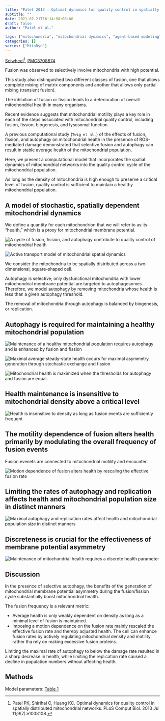 ```yaml
---
title: "Patel 2013 : Optimal dynamics for quality control in spatially distributed mitochondrial networks"
subtitle: ""
date: 2021-07-21T16:14:08+08:00
draft: false
author: "Patel et al."

tags: ["mitochondria", "mitochondrial dynamics", "agent-based modeling", "stochastic simulation"]
categories: []
series: ["MitoDyn"]
---
```


[Sciwheel](https://sciwheel.com/work/#/items/8390523)[^Patel2013], [PMC3708874](https://www.ncbi.nlm.nih.gov/pmc/articles/PMC3708874/)

[^Patel2013]: Patel PK, Shirihai O, Huang KC. Optimal dynamics for quality control in spatially distributed mitochondrial networks. PLoS Comput Biol. 2013 Jul 11;9(7):e1003108.

<!--more-->

Fusion was observed to selectively involve mitochondria with high potential.

This study also distinguished two different classes of fusion, one that allows complete mixing of matrix components and another that allows only partial mixing (transient fusion).

The inhibition of fusion or fission leads to a deterioration of overall mitochondrial health in many organisms.

Recent evidence suggests that mitochondrial motility plays a key role in each of the steps associated with mitochondrial quality control, including fusion, fission, biogenesis, and lysosomal function.

A previous computational study (`Twig et al.`) of the effects of fusion, fission, and autophagy on mitochondrial health in the presence of ROS-mediated damage demonstrated that selective fusion and autophagy can result in stable average health of the mitochondrial population.

Here, we present a computational model that incorporates the spatial dynamics of mitochondrial networks into the quality control cycle of the mitochondrial population.

As long as the density of mitochondria is high enough to preserve a critical level of fusion, quality control is sufficient to maintain a healthy mitochondrial population.

## A model of stochastic, spatially dependent mitochondrial dynamics

We define a quantity for each mitochondrion that we will refer to as its “health,” which is a proxy for mitochondrial membrane potential.

![](https://www.ncbi.nlm.nih.gov/pmc/articles/PMC3708874/bin/pcbi.1003108.g001.jpg "A cycle of fusion, fission, and autophagy contribute to quality control of mitochondrial health")

![](https://www.ncbi.nlm.nih.gov/pmc/articles/PMC3708874/bin/pcbi.1003108.g002.jpg "Active transport model of mitochondrial spatial dynamics")

We consider the mitochondria to be spatially distributed across a two-dimensional, square-shaped cell.

Autophagy is selective; only dysfunctional mitochondria with lower mitochondrial membrane potential are targeted to autophagosomes. Therefore, we model autophagy by removing mitochondria whose health is less than a given autophagy threshold.

The removal of mitochondria through autophagy is balanced by biogenesis, or replication.

## Autophagy is required for maintaining a healthy mitochondrial population

![](https://www.ncbi.nlm.nih.gov/pmc/articles/PMC3708874/bin/pcbi.1003108.g003.jpg "Maintenance of a healthy mitochondrial population requires autophagy and is enhanced by fusion and fission")

![](https://www.ncbi.nlm.nih.gov/pmc/articles/PMC3708874/bin/pcbi.1003108.g004.jpg "Maximal average steady-state health occurs for maximal asymmetry generation through stochastic exchange and fission")

![](https://www.ncbi.nlm.nih.gov/pmc/articles/PMC3708874/bin/pcbi.1003108.g005.jpg "Mitochondrial health is maximized when the thresholds for autophagy and fusion are equal.")

## Health maintenance is insensitive to mitochondrial density above a critical level

![](https://www.ncbi.nlm.nih.gov/pmc/articles/PMC3708874/bin/pcbi.1003108.g006.jpg "Health is insensitive to density as long as fusion events are sufficiently frequent")

## The motility dependence of fusion alters health primarily by modulating the overall frequency of fusion events

Fusion evenets are connected to mitochondrial motility and encounter.

![](https://www.ncbi.nlm.nih.gov/pmc/articles/PMC3708874/bin/pcbi.1003108.g007.jpg "Motion dependence of fusion alters health by rescaling the effective fusion rate")

## Limiting the rates of autophagy and replication affects health and mitochondrial population size in distinct manners

![](https://www.ncbi.nlm.nih.gov/pmc/articles/PMC3708874/bin/pcbi.1003108.g008.jpg "Maximal autophagy and replication rates affect health and mitochondrial population size in distinct manners")

## Discreteness is crucial for the effectiveness of membrane potential asymmetry

![](https://www.ncbi.nlm.nih.gov/pmc/articles/PMC3708874/bin/pcbi.1003108.g009.jpg "Maintenance of mitochondrial health requires a discrete health parameter")

## Discussion

In the presence of selective autophagy, the benefits of the generation of mitochondrial membrane potential asymmetry during the fusion/fission cycle substantially boost mitochondrial health.

The fusion frequency is a relevant metric:
- Average health is only weakly dependent on density as long as a minimal level of fusion is maintained.
- Imposing a motion dependence on the fusion rate mainly rescaled the effective fusion rate and thereby adjusted health. The cell can enhance fusion rates by actively regulating mitochondrial density and motility rather tha rely on making excessive fusion proteins.

Limiting the maximal rate of autophagy to below the damage rate resulted in a sharp decrease in health, while limiting the replication rate caused a decline in population numbers without affecting health.


## Methods

Model parameters: [Table 1](https://www.ncbi.nlm.nih.gov/pmc/articles/PMC3708874/table/pcbi-1003108-t001/)
